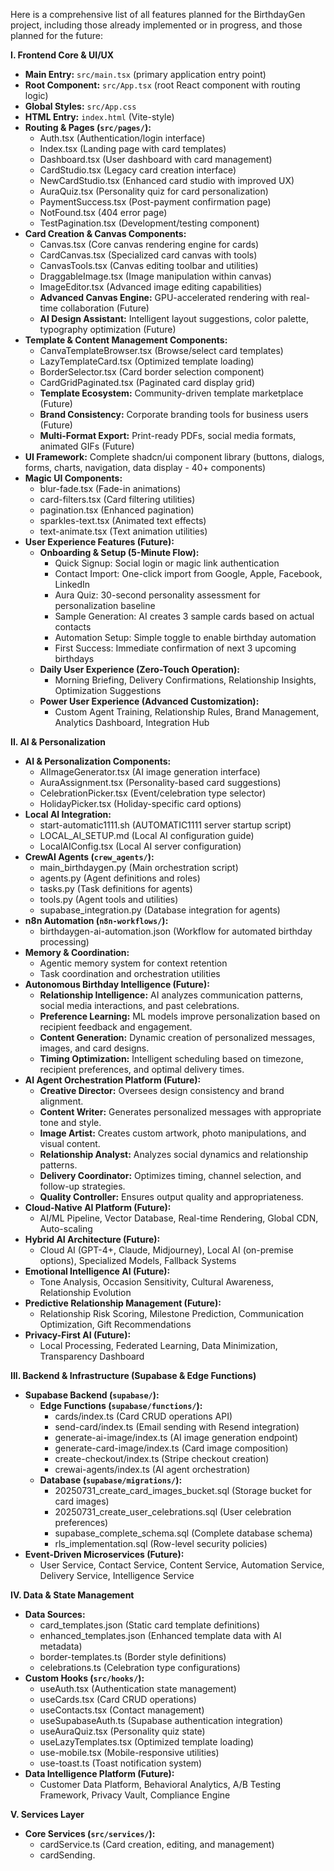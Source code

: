 Here is a comprehensive list of all features planned for the BirthdayGen project, including those already implemented or in progress, and those planned for the future:

**I. Frontend Core & UI/UX**

  * **Main Entry:** `src/main.tsx` (primary application entry point)
  * **Root Component:** `src/App.tsx` (root React component with routing logic)
  * **Global Styles:** `src/App.css`
  * **HTML Entry:** `index.html` (Vite-style)
  * **Routing & Pages (`src/pages/`):**
      * Auth.tsx (Authentication/login interface)
      * Index.tsx (Landing page with card templates)
      * Dashboard.tsx (User dashboard with card management)
      * CardStudio.tsx (Legacy card creation interface)
      * NewCardStudio.tsx (Enhanced card studio with improved UX)
      * AuraQuiz.tsx (Personality quiz for card personalization)
      * PaymentSuccess.tsx (Post-payment confirmation page)
      * NotFound.tsx (404 error page)
      * TestPagination.tsx (Development/testing component)
  * **Card Creation & Canvas Components:**
      * Canvas.tsx (Core canvas rendering engine for cards)
      * CardCanvas.tsx (Specialized card canvas with tools)
      * CanvasTools.tsx (Canvas editing toolbar and utilities)
      * DraggableImage.tsx (Image manipulation within canvas)
      * ImageEditor.tsx (Advanced image editing capabilities)
      * **Advanced Canvas Engine:** GPU-accelerated rendering with real-time collaboration (Future)
      * **AI Design Assistant:** Intelligent layout suggestions, color palette, typography optimization (Future)
  * **Template & Content Management Components:**
      * CanvaTemplateBrowser.tsx (Browse/select card templates)
      * LazyTemplateCard.tsx (Optimized template loading)
      * BorderSelector.tsx (Card border selection component)
      * CardGridPaginated.tsx (Paginated card display grid)
      * **Template Ecosystem:** Community-driven template marketplace (Future)
      * **Brand Consistency:** Corporate branding tools for business users (Future)
      * **Multi-Format Export:** Print-ready PDFs, social media formats, animated GIFs (Future)
  * **UI Framework:** Complete shadcn/ui component library (buttons, dialogs, forms, charts, navigation, data display - 40+ components)
  * **Magic UI Components:**
      * blur-fade.tsx (Fade-in animations)
      * card-filters.tsx (Card filtering utilities)
      * pagination.tsx (Enhanced pagination)
      * sparkles-text.tsx (Animated text effects)
      * text-animate.tsx (Text animation utilities)
  * **User Experience Features (Future):**
      * **Onboarding & Setup (5-Minute Flow):**
          * Quick Signup: Social login or magic link authentication
          * Contact Import: One-click import from Google, Apple, Facebook, LinkedIn
          * Aura Quiz: 30-second personality assessment for personalization baseline
          * Sample Generation: AI creates 3 sample cards based on actual contacts
          * Automation Setup: Simple toggle to enable birthday automation
          * First Success: Immediate confirmation of next 3 upcoming birthdays
      * **Daily User Experience (Zero-Touch Operation):**
          * Morning Briefing, Delivery Confirmations, Relationship Insights, Optimization Suggestions
      * **Power User Experience (Advanced Customization):**
          * Custom Agent Training, Relationship Rules, Brand Management, Analytics Dashboard, Integration Hub

**II. AI & Personalization**

  * **AI & Personalization Components:**
      * AIImageGenerator.tsx (AI image generation interface)
      * AuraAssignment.tsx (Personality-based card suggestions)
      * CelebrationPicker.tsx (Event/celebration type selector)
      * HolidayPicker.tsx (Holiday-specific card options)
  * **Local AI Integration:**
      * start-automatic1111.sh (AUTOMATIC1111 server startup script)
      * LOCAL\_AI\_SETUP.md (Local AI configuration guide)
      * LocalAIConfig.tsx (Local AI server configuration)
  * **CrewAI Agents (`crew_agents/`):**
      * main\_birthdaygen.py (Main orchestration script)
      * agents.py (Agent definitions and roles)
      * tasks.py (Task definitions for agents)
      * tools.py (Agent tools and utilities)
      * supabase\_integration.py (Database integration for agents)
  * **n8n Automation (`n8n-workflows/`):**
      * birthdaygen-ai-automation.json (Workflow for automated birthday processing)
  * **Memory & Coordination:**
      * Agentic memory system for context retention
      * Task coordination and orchestration utilities
  * **Autonomous Birthday Intelligence (Future):**
      * **Relationship Intelligence:** AI analyzes communication patterns, social media interactions, and past celebrations.
      * **Preference Learning:** ML models improve personalization based on recipient feedback and engagement.
      * **Content Generation:** Dynamic creation of personalized messages, images, and card designs.
      * **Timing Optimization:** Intelligent scheduling based on timezone, recipient preferences, and optimal delivery times.
  * **AI Agent Orchestration Platform (Future):**
      * **Creative Director:** Oversees design consistency and brand alignment.
      * **Content Writer:** Generates personalized messages with appropriate tone and style.
      * **Image Artist:** Creates custom artwork, photo manipulations, and visual content.
      * **Relationship Analyst:** Analyzes social dynamics and relationship patterns.
      * **Delivery Coordinator:** Optimizes timing, channel selection, and follow-up strategies.
      * **Quality Controller:** Ensures output quality and appropriateness.
  * **Cloud-Native AI Platform (Future):**
      * AI/ML Pipeline, Vector Database, Real-time Rendering, Global CDN, Auto-scaling
  * **Hybrid AI Architecture (Future):**
      * Cloud AI (GPT-4+, Claude, Midjourney), Local AI (on-premise options), Specialized Models, Fallback Systems
  * **Emotional Intelligence AI (Future):**
      * Tone Analysis, Occasion Sensitivity, Cultural Awareness, Relationship Evolution
  * **Predictive Relationship Management (Future):**
      * Relationship Risk Scoring, Milestone Prediction, Communication Optimization, Gift Recommendations
  * **Privacy-First AI (Future):**
      * Local Processing, Federated Learning, Data Minimization, Transparency Dashboard

**III. Backend & Infrastructure (Supabase & Edge Functions)**

  * **Supabase Backend (`supabase/`):**
      * **Edge Functions (`supabase/functions/`):**
          * cards/index.ts (Card CRUD operations API)
          * send-card/index.ts (Email sending with Resend integration)
          * generate-ai-image/index.ts (AI image generation endpoint)
          * generate-card-image/index.ts (Card image composition)
          * create-checkout/index.ts (Stripe checkout creation)
          * crewai-agents/index.ts (AI agent orchestration)
      * **Database (`supabase/migrations/`):**
          * 20250731\_create\_card\_images\_bucket.sql (Storage bucket for card images)
          * 20250731\_create\_user\_celebrations.sql (User celebration preferences)
          * supabase\_complete\_schema.sql (Complete database schema)
          * rls\_implementation.sql (Row-level security policies)
  * **Event-Driven Microservices (Future):**
      * User Service, Contact Service, Content Service, Automation Service, Delivery Service, Intelligence Service

**IV. Data & State Management**

  * **Data Sources:**
      * card\_templates.json (Static card template definitions)
      * enhanced\_templates.json (Enhanced template data with AI metadata)
      * border-templates.ts (Border style definitions)
      * celebrations.ts (Celebration type configurations)
  * **Custom Hooks (`src/hooks/`):**
      * useAuth.tsx (Authentication state management)
      * useCards.tsx (Card CRUD operations)
      * useContacts.tsx (Contact management)
      * useSupabaseAuth.ts (Supabase authentication integration)
      * useAuraQuiz.tsx (Personality quiz state)
      * useLazyTemplates.tsx (Optimized template loading)
      * use-mobile.tsx (Mobile-responsive utilities)
      * use-toast.ts (Toast notification system)
  * **Data Intelligence Platform (Future):**
      * Customer Data Platform, Behavioral Analytics, A/B Testing Framework, Privacy Vault, Compliance Engine

**V. Services Layer**

  * **Core Services (`src/services/`):**
      * cardService.ts (Card creation, editing, and management)
      * cardSending.
